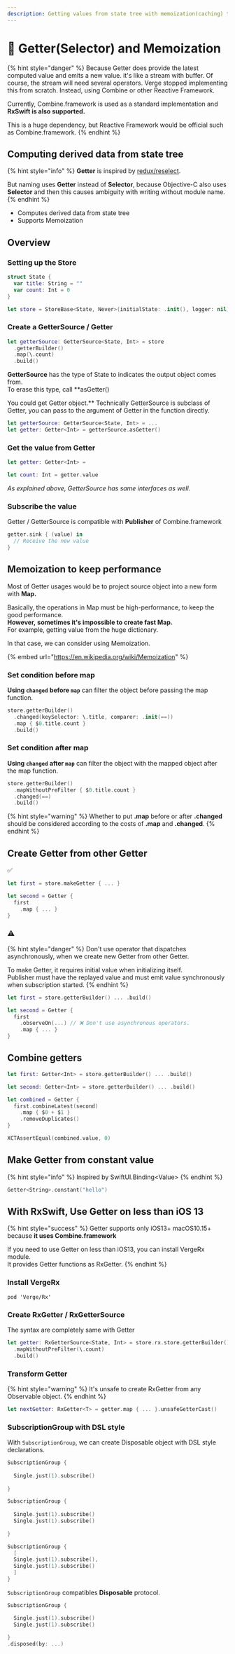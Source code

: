```yaml
---
description: Getting values from state tree with memoization(caching) to keep performance.
---
```


# 💫 Getter\(Selector\) and Memoization

{% hint style="danger" %}
Because Getter does provide the latest computed value and emits a new value. it's like a stream with buffer. Of course, the stream will need several operators. Verge stopped implementing this from scratch. Instead, using Combine or other Reactive Framework. 

Currently, Combine.framework is used as a standard implementation and **RxSwift is also supported.**

This is a huge dependency, but Reactive Framework would be official such as Combine.framework.
{% endhint %}

## Computing derived data from state tree

{% hint style="info" %}
**Getter** is inspired by [redux/reselect](https://github.com/reduxjs/reselect).

But naming uses **Getter** instead of **Selector**, because Objective-C also uses **Selector** and then this causes ambiguity with writing without module name.
{% endhint %}

* Computes derived data from state tree
* Supports Memoization

## Overview

### Setting up the Store

```swift
struct State {
  var title: String = ""
  var count: Int = 0
}
```

```swift
let store = StoreBase<State, Never>(initialState: .init(), logger: nil)
```

### Create a GetterSource / Getter

```swift
let getterSource: GetterSource<State, Int> = store
  .getterBuilder()
  .map(\.count)
  .build()
```

**GetterSource** has the type of State to indicates the output object comes from.  
To erase this type, call **asGetter\(\)  
  
You could get Getter object.** Technically GetterSource is subclass of Getter, you can pass to the argument of Getter in the function directly.

```swift
let getterSource: GetterSource<State, Int> = ...
let getter: Getter<Int> = getterSource.asGetter()
```

### Get the value from Getter

```swift
let getter: Getter<Int> = 

let count: Int = getter.value
```

_As explained above, GetterSource has same interfaces as well._

### Subscribe the value

Getter / GetterSource is compatible with **Publisher** of Combine.framework

```swift
getter.sink { (value) in
  // Receive the new value
}
```

## Memoization to keep performance

Most of Getter usages would be to project source object into a new form with **Map.**  
  
Basically, the operations in Map must be high-performance, to keep the good performance.  
**However,** **sometimes it's impossible to create fast Map.**  
For example, getting value from the huge dictionary.

In that case, we can consider using Memoization.

{% embed url="https://en.wikipedia.org/wiki/Memoization" %}



### Set condition before map

**Using `changed`** **before `map`** can filter the object before passing the map function.

```swift
store.getterBuilder()
  .changed(keySelector: \.title, comparer: .init(==))
  .map { $0.title.count }
  .build()
```



### Set condition after map

**Using `changed`** **after `map`** can filter the object with the mapped object after the map function.

```swift
store.getterBuilder()
  .mapWithoutPreFilter { $0.title.count }
  .changed(==)
  .build()
```

{% hint style="warning" %}
Whether to put **.map** before or after **.changed** should be considered according to the costs of **.map** and **.changed**.
{% endhint %}

## Create Getter from other Getter

✅

```swift
let first = store.makeGetter { ... }

let second = Getter {
  first
    .map { ... } 
}
```

### ⚠️

{% hint style="danger" %}
Don't use operator that dispatches asynchronously, when we create new Getter from other Getter.

To make Getter, it requires initial value when initializing itself.  
Publisher must have the replayed value and must emit value synchronously when subscription started.
{% endhint %}

```swift
let first = store.getterBuilder() ... .build()

let second = Getter {
  first
    .observeOn(...) // ❌ Don't use asynchronous operators.
    .map { ... } 
}
```



## Combine getters

```swift
let first: Getter<Int> = store.getterBuilder() ... .build()

let second: Getter<Int> = store.getterBuilder() ... .build()

let combined = Getter {
  first.combineLatest(second)
    .map { $0 + $1 }
    .removeDuplicates()
}

XCTAssertEqual(combined.value, 0)
```

## Make Getter from constant value

{% hint style="info" %}
Inspired by SwiftUI.Binding&lt;Value&gt;
{% endhint %}

```swift
Getter<String>.constant("hello")
```

## With RxSwift, Use Getter on less than iOS 13

{% hint style="success" %}
Getter supports only iOS13+ macOS10.15+ because **it uses Combine.framework**

If you need to use Getter on less than iOS13, you can install VergeRx module.  
It provides Getter functions as RxGetter.
{% endhint %}

### Install VergeRx

```text
pod 'Verge/Rx'
```

### Create RxGetter / RxGetterSource

The syntax are completely same with Getter

```swift
let getter: RxGetterSource<State, Int> = store.rx.store.getterBuilder()
  .mapWithoutPreFilter(\.count)
  .build()
```

### Transform Getter

{% hint style="warning" %}
It's unsafe to create RxGetter from any Observable object.
{% endhint %}

```swift
let nextGetter: RxGetter<T> = getter.map { ... }.unsafeGetterCast()
```

### 

### SubscriptionGroup with DSL style

With `SubscriptionGroup`, we can create Disposable object with DSL style declarations.

```swift
SubscriptionGroup {
      
  Single.just(1).subscribe()
  
}

SubscriptionGroup {
  
  Single.just(1).subscribe()
  Single.just(1).subscribe()
        
}

SubscriptionGroup {
  [
  Single.just(1).subscribe(),
  Single.just(1).subscribe()
  ]
}
```

`SubscriptionGroup` compatibles **Disposable** protocol.

```swift
SubscriptionGroup {

  Single.just(1).subscribe()
  Single.just(1).subscribe()
            
}
.disposed(by: ...)
```



